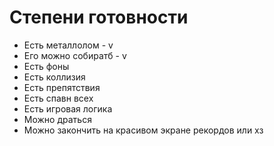 
Степени готовности
==================

- Есть металлолом - v
- Его можно собиратб - v
- Есть фоны
- Есть коллизия
- Есть препятствия
- Есть спавн всех
- Есть игровая логика
- Можно драться
- Можно закончить на красивом экране рекордов или хз